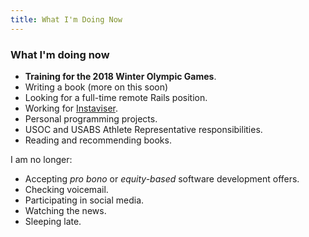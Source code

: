 ```yaml
---
title: What I'm Doing Now
---
```


### What I'm doing now

- **Training for the 2018 Winter Olympic Games**.
- Writing a book (more on this soon)
- Looking for a full-time remote Rails position.  
- Working for [Instaviser](http://www.instaviser.com).
- Personal programming projects.
- USOC and USABS Athlete Representative responsibilities.
- Reading and recommending books.

I am no longer:

- Accepting *pro bono* or *equity-based* software development offers.
- Checking voicemail.
- Participating in social media.
- Watching the news.
- Sleeping late.
